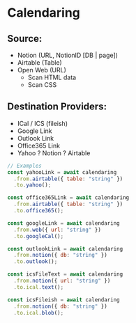 # Calendaring

## Source:

- Notion (URL, NotionID [DB | page])
- Airtable (Table)
- Open Web (URL)
  - Scan HTML data
  - Scan CSS

## Destination Providers:

- ICal / ICS (fileish)
- Google Link
- Outlook Link
- Office365 Link
- Yahoo ? Notion ? Airtable

```js
// Examples
const yahooLink = await calendaring
  .from.airtable({ table: "string" })
  .to.yahoo();

const office365Link = await calendaring
  .from.airtable({ table: "string" })
  .to.office365();

const googleLink = await calendaring
  .from.web({ url: "string" })
  .to.googleCal();

const outlookLink = await calendaring
  .from.notion({ db: "string" })
  .to.outlook();

const icsFileText = await calendaring
  .from.notion({ url: "string" })
  .to.ical.text();

const icsFileish = await calendaring
  .from.notion({ db: "string" })
  .to.ical.blob();
```
